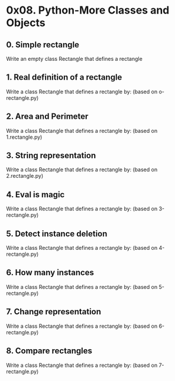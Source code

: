 # 0x08. Python-More Classes and Objects

## 0. Simple rectangle
Write an empty class Rectangle that defines a rectangle

## 1. Real definition of a rectangle
Write a class Rectangle that defines a rectangle by: (based on o-rectangle.py)

## 2. Area and Perimeter
Write a class Rectangle that defines a rectangle by: (based on 1.rectangle.py)

## 3. String representation
Write a class Rectangle that defines a rectangle by: (based on 2.rectangle.py)

## 4. Eval is magic
Write a class Rectangle that defines a rectangle by: (based on 3-rectangle.py)

## 5. Detect instance deletion
Write a class Rectangle that defines a rectangle by: (based on 4-rectangle.py)

## 6. How many instances
Write a class Rectangle that defines a rectangle by: (based on 5-rectangle.py)

## 7. Change representation
Write a class Rectangle that defines a rectangle by: (based on 6-rectangle.py)

## 8. Compare rectangles
Write a class Rectangle that defines a rectangle by: (based on 7-rectangle.py)

